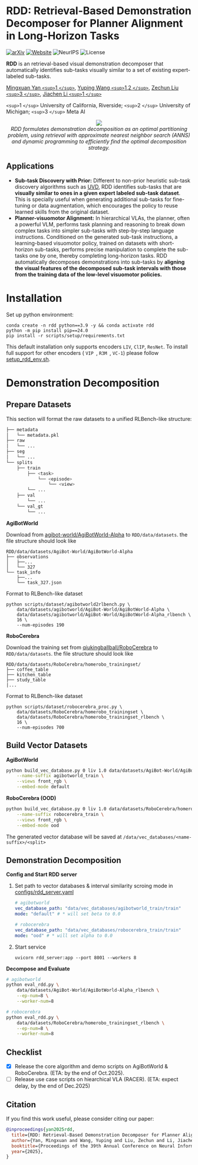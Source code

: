 # **RDD**: **R**etrieval-Based **D**emonstration **D**ecomposer for Planner Alignment in Long-Horizon Tasks

[![arXiv](https://img.shields.io/badge/arXiv-2510.14968-red)](https://arxiv.org/pdf/2510.14968)
[![Website](https://img.shields.io/badge/Website-RDD-blue)](https://rdd-neurips.github.io/)
![NeurIPS](https://img.shields.io/badge/NeurIPS-2025-purple)
![License](https://img.shields.io/badge/license-MIT-blue.svg)

**RDD** is an retrieval-based visual demonstration decomposer that automatically identifies sub-tasks visually similar to a set of existing expert-labeled sub-tasks.

[Mingxuan Yan `<sup>`1 `</sup>`](https://waterhyacinthinnanhu.github.io/),
[Yuping Wang `<sup>`1,2 `</sup>`](https://www.linkedin.com/in/yuping-wang-5a7178185/),
[Zechun Liu `<sup>`3 `</sup>`](https://zechunliu.com/),
[Jiachen Li `<sup>`1 `</sup>`](https://jiachenli94.github.io/)

`<sup>`1 `</sup>` University of California, Riverside; `<sup>`2 `</sup>` University of Michigan; `<sup>`3 `</sup>` Meta AI

<p align="center">
  <img src="https://rdd-neurips.github.io/static/images/method.png" style="max-width: 75%; height: auto;">
  <br>
<span style="display: inline-block; text-align: center; width: 100%;">
  <em>RDD formulates demonstration decomposition as an optimal partitioning problem, using retrieval with approximate nearest neighbor search (ANNS) and dynamic programming to efficiently find the optimal decomposition strategy.</em>
  </span>
</p>

## Applications

- **Sub-task Discovery with Prior:** Different to non-prior heuristic sub-task discovery algorithms such as [UVD](https://arxiv.org/abs/2310.08581), RDD identifies sub-tasks that are **visually similar to ones in a given expert labeled sub-task dataset**. This is specially useful when generating additional sub-tasks for fine-tuning or data augmentation, which encourages the policy to reuse learned skills from the original dataset.
- **Planner-visuomotor Alignment:** In hierarchical VLAs, the planner, often a powerful VLM, performs task planning and reasoning to break down complex tasks into simpler sub-tasks with step-by-step language instructions. Conditioned on the generated sub-task instructions, a learning-based visuomotor policy, trained on datasets with short-horizon sub-tasks, performs precise manipulation to complete the sub-tasks one by one, thereby completing long-horizon tasks. RDD automatically decomposes demonstrations into sub-tasks by **aligning the visual features of the decomposed sub-task intervals with those from the training data of the low-level visuomotor policies.**

# Installation

Set up python environment:

```
conda create -n rdd python==3.9 -y && conda activate rdd
python -m pip install pip==24.0
pip install -r scripts/setup/requirements.txt
```

This default installation only supports encoders `LIV`, `ClIP`, `ResNet`. To install full support for other encoders (  `VIP `, `R3M `, `VC-1`) please follow [setup_rdd_env.sh](./scripts/setup/setup_rdd_env.sh).

# Demonstration Decomposition

## Prepare Datasets

This section will format the raw datasets to a unified RLBench-like structure:

```bash
├── metadata
│   └── metadata.pkl
├── raw
│   └── ...
├── seg
│   └── ...
└── splits
    ├── train
        ├── <task>
            └── <episode>
                └── <view>
        └── ...
    ├── val
        └── ...
    └── val_gt
        └── ...
```

**AgiBotWorld**

Download from [agibot-world/AgiBotWorld-Alpha](https://huggingface.co/datasets/agibot-world/AgiBotWorld-Alpha#download-the-dataset) to `RDD/data/datasets`. the file structure should look like

```
RDD/data/datasets/AgiBot-World/AgiBotWorld-Alpha
├── observations
│   ├──...
│   └── 327
└── task_info
    ├──...
    └── task_327.json
```

Format to RLBench-like dataset

```
python scripts/dataset/agibotworld2rlbench.py \
	data/datasets/agibotworld/AgiBot-World/AgiBotWorld-Alpha \
	data/datasets/agibotworld/AgiBot-World/AgiBotWorld-Alpha_rlbench \
	16 \
	--num-episodes 190
```

**RoboCerebra**

Download the training set from [qiukingballball/RoboCerebra](https://huggingface.co/datasets/qiukingballball/RoboCerebra/tree/main/RoboCerebra_trainset) to `RDD/data/datasets`. the file structure should look like

```
RDD/data/datasets/RoboCerebra/homerobo_trainingset/
├── coffee_table
├── kitchen_table
├── study_table
|...
```

Format to RLBench-like dataset

```
python scripts/dataset/robocerebra_proc.py \
	data/datasets/RoboCerebra/homerobo_trainingset \
	data/datasets/RoboCerebra/homerobo_trainingset_rlbench \
	16 \
	--num-episodes 700
```

## Build Vector Datasets

**AgiBotWorld**

```bash
python build_vec_database.py 0 liv 1.0 data/datasets/AgiBot-World/AgiBotWorld-Alpha_rlbench/splits/train \
	--name-suffix agibotworld_train \
	--views front_rgb \
	--embed-mode default
```

**RoboCerebra (OOD)**

```bash
python build_vec_database.py 0 liv 1.0 data/datasets/RoboCerebra/homerobo_trainingset_rlbench/splits/train \
	--name-suffix robocerebra_train \
	--views front_rgb \
	--embed-mode ood
```

The generated vector database will be saved at `/data/vec_databases/<name-suffix>/<split>`

## Demonstration Decomposition

**Config and Start RDD server**

1. Set path to vector databases & interval similarity scroing mode in  [configs/rdd_server.yaml](configs/rdd_server.yaml)

   ```yaml
   # agibotworld
   vec_database_path: "data/vec_databases/agibotworld_train/train"
   mode: "default" # * will set beta to 0.0
   ```

   ```yaml
   # robocerebra
   vec_database_path: "data/vec_databases/robocerebra_train/train"
   mode: "ood" # * will set alpha to 0.0
   ```
2. Start service

   ```
   uvicorn rdd_server:app --port 8001 --workers 8
   ```

**Decompose and Evaluate**

```bash
# agibotworld
python eval_rdd.py \
	data/datasets/AgiBot-World/AgiBotWorld-Alpha_rlbench \
	--ep-num=8 \
	--worker-num=8
```

```bash
# robocerebra
python eval_rdd.py \
	data/datasets/RoboCerebra/homerobo_trainingset_rlbench \
	--ep-num=8 \
	--worker-num=8
```

## Checklist

* [X] Release the core algorithm and demo scripts on AgiBotWorld & RoboCerebra. (ETA: by the end of Oct.2025).
* [ ] Release use case scripts on hiearchical VLA (RACER). (ETA: expect delay, by the end of Dec.2025)

## Citation

If you find this work useful, please consider citing our paper:

```bibtex
@inproceedings{yan2025rdd,
  title={RDD: Retrieval-Based Demonstration Decomposer for Planner Alignment in Long-Horizon Tasks},
  author={Yan, Mingxuan and Wang, Yuping and Liu, Zechun and Li, Jiachen},
  booktitle={Proceedings of the 39th Annual Conference on Neural Information Processing Systems (NeurIPS)},
  year={2025},
}
```
